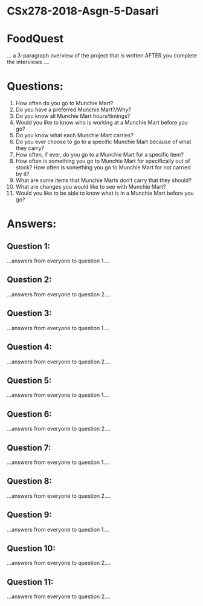 # CSx278-2018-Asgn-5-Dasari

# FoodQuest

... a 3-paragraph overview of the project that is written AFTER you complete
the interviews ....

# Questions:
  1.	How often do you go to Munchie Mart?
  2.	Do you have a preferred Munchie Mart?/Why?
  3.	Do you know all Munchie Mart hours/timings?
  4.	Would you like to know who is working at a Munchie Mart before you go?
  5.	Do you know what each Munchie Mart carries?
  6.	Do you ever choose to go to a specific Munchie Mart because of what they carry?
  7.	How often, if ever, do you go to a Munchie Mart for a specific item? 
  8.	How often is something you go to Munchie Mart for specifically out of stock? How often is something you go to Munchie         Mart for not carried by it?
  9.	What are some items that Munchie Marts don’t carry that they should?
  10.	What are changes you would like to see with Munchie Mart?
  11.	Would you like to be able to know what is in a Munchie Mart before you go?


# Answers:

## Question 1: 
...answers from everyone to question 1....

## Question 2:
...answers from everyone to question 2....

## Question 3: 
...answers from everyone to question 1....

## Question 4:
...answers from everyone to question 2....

## Question 5: 
...answers from everyone to question 1....

## Question 6:
...answers from everyone to question 2....

## Question 7: 
...answers from everyone to question 1....

## Question 8:
...answers from everyone to question 2....

## Question 9: 
...answers from everyone to question 1....

## Question 10:
...answers from everyone to question 2....

## Question 11:
...answers from everyone to question 2....
